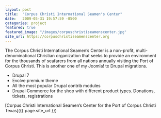 ```yaml
---
layout: post
title:  "Corpus Christi International Seamen's Center"
date:   2009-05-31 19:57:59 -0500
categories: project
featured: true
featured_image: "/images/corpuschristiseamenscenter.jpg"
site_url: https://corpuschristiseamenscenter.org
---
```

The Corpus Christi International Seamen’s Center is a non-profit, multi-denominational Christian organization that seeks to provide an environment for the thousands of seafarers from all nations annually visiting the Port of Corpus Christi. This is another one of my Joomla! to Drupal migrations.

* Drupal 7
* Evolve premium theme
* All the most popular Drupal contrib modules
* Drupal Commerce for the shop with different product types. Donations, tickets, registrations


[Corpus Christi International Seamen’s Center for the Port of Corpus Christi Texas]({{ page.site_url }})